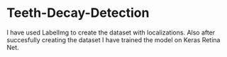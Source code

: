 # Teeth-Decay-Detection

I have used LabelImg to create the dataset with localizations. Also after succesfully creating the dataset I have trained the model on Keras Retina Net.
